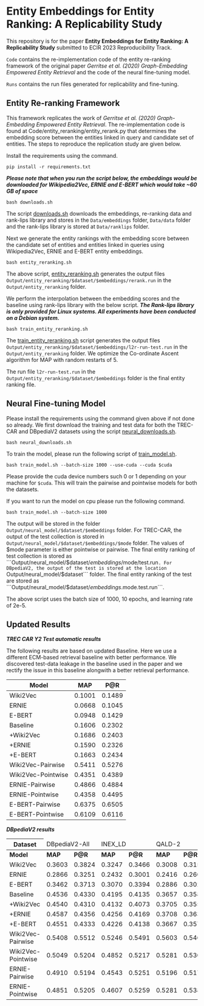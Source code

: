 # Entity Embeddings for Entity Ranking: A Replicability Study

This repository is for the paper **Entity Embeddings for Entity Ranking: A Replicability Study** submitted to ECIR 2023 Reproducibility Track. 

```Code``` contains the re-implementation code of the entity re-ranking framework of the original paper *Gerritse et al. (2020) Graph-Embedding Empowered Entity Retrieval* and the code of the neural fine-tuning model.

```Runs``` contains the run files generated for replicability and fine-tuning.


## Entity Re-ranking Framework

This framework replicates the work of *Gerritse et al. (2020) Graph-Embedding Empowered Entity Retrieval*. The re-implementation code is found at Code/entity_reranking/entity_rerank.py that determines the embedding score between the entities linked in query and candidate set of entities. The steps to reproduce the replication study are given below.

Install the requirements using the command.

``` 
pip install -r requirements.txt 
```


***Please note that when you run the script below, the embeddings would be downloaded for Wikipedia2Vec, ERNIE and E-BERT which would take ~60 GB of space***

``` 
bash downloads.sh
```

The script [downloads.sh](downloads.sh) downloads the embeddings, re-ranking data and rank-lips library and stores in the ```Data/embeddings``` folder, ```Data/data``` folder and the rank-lips library is stored at ```Data/ranklips``` folder.

Next we generate the entity rankings with the embedding score between the candidate set of entities and entities linked in queries using Wikipedia2Vec, ERNIE and E-BERT entity embeddings.

``` 
bash entity_reranking.sh 
```

The above script, [entity_reranking.sh](entity_reranking.sh) generates the output files ```Output/entity_reranking/$dataset/$embeddings/rerank.run``` in the ```Output/entity_reranking``` folder.

We perform the interpolation between the embedding scores and the baseline using rank-lips library with the below script. ***The Rank-lips library is only provided for Linux systems. All experiments have been conducted on a Debian system.***

``` 
bash train_entity_reranking.sh 
```

The [train_entity_reranking.sh](train_entity_reranking.sh) script generates the output files ```Output/entity_reranking/$dataset/$embeddings/l2r-run-test.run``` in the ```Output/entity_reranking``` folder. We optimize the Co-ordinate Ascent algorithm for MAP with random restarts of 5.

The run file ```l2r-run-test.run``` in the ```Output/entity_reranking/$dataset/$embeddings``` folder is the final entity ranking file.


## Neural Fine-tuning Model

Please install the requirements using the command given above if not done so already. We first download the training and test data for both the TREC-CAR and DBpediaV2 datasets using the script [neural_downloads.sh](neural_downloads.sh).

``` 
bash neural_downloads.sh 
```

To train the model, please run the following script of [train_model.sh](train_model.sh).

``` 
bash train_model.sh --batch-size 1000 --use-cuda --cuda $cuda
```

Please provide the cuda device numbers such 0 or 1 depending on your machine for ```$cuda```. This will train the pairwise and pointwise models for both the datasets. 


If you want to run the model on cpu please run the following command.

``` 
bash train_model.sh --batch-size 1000
```

The output will be stored in the folder ```Output/neural_model/$dataset/$embeddings``` folder. For TREC-CAR, the output of the test collection is stored in ```Output/neural_model/$dataset/$embeddings/$mode``` folder. The values of $mode parameter is either pointwise or pairwise. The final entity ranking of test collection is stored as ```Output/neural_model/$dataset/$embeddings/$mode/test.run```. For DBpediaV2, the output of the test is stored at the location ```Output/neural_model/$dataset``` folder. The final entity ranking of the test are stored as ```Output/neural_model/$dataset/$embeddings.$mode.test.run```.

The above script uses the batch size of 1000, 10 epochs, and learning rate of 2e-5.

## Updated Results

***TREC CAR Y2 Test automatic results***

The following results are based on updated Baseline. Here we use a different ECM-based retrieval baseline with better performance. We discovered test-data leakage in the baseline used in the paper and we rectify the issue in this baseline alongwith a better retrieval performance.

| Model | MAP | P@R |
|-------|-----|-----|
|Wiki2Vec|0.1001|0.1489|
|ERNIE|0.0668|0.1045|
|E-BERT|0.0948|0.1429|
|Baseline|0.1606|0.2302|
|+Wiki2Vec|0.1686|0.2403|
|+ERNIE|0.1590|0.2326|
|+E-BERT|0.1663|0.2434|
|Wiki2Vec-Pairwise|0.5411|0.5276|
|Wiki2Vec-Pointwise|0.4351|0.4389|
|ERNIE-Pairwise|0.4866|0.4884|
|ERNIE-Pointwise|0.4358|0.4495|
|E-BERT-Pairwise|0.6375|0.6505|
|E-BERT-Pointwise|0.6109|0.6116|


***DBpediaV2 results***

<table>
<thead>
<tr>
<th>Dataset  <td colspan=2> DBpediaV2-All  <td colspan=2> INEX_LD <td colspan=2> QALD-2 <td colspan=2> SemSearch <td colspan=2> ListSearch </td></th>
</tr>
</thead>
<tbody>
<tr>
<td><strong>Model</strong></td>
<td><strong>MAP</strong></td>
<td><strong>P@R</strong></td>
<td><strong>MAP</strong></td>
<td><strong>P@R</strong></td>
<td><strong>MAP</strong></td>
<td><strong>P@R</strong></td>
<td><strong>MAP</strong></td>
<td><strong>P@R</strong></td>
<td><strong>MAP</strong></td>
<td><strong>P@R</strong></td>
</tr>
<tr>
<td>Wiki2Vec</td>
<td>0.3603</td>
<td>0.3824</td>
<td>0.3247</td>
<td>0.3466</td>
<td>0.3008</td>
<td>0.3150</td>
<td>0.4279</td>
<td>0.4333</td>
<td>0.3971</td>
<td>0.4453</td>
</tr>
<tr>
<td>ERNIE</td>
<td>0.2866</td>
<td>0.3251</td>
<td>0.2432</td>
<td>0.3001</td>
<td>0.2416</td>
<td>0.2607</td>
<td>0.3385</td>
<td>0.3548</td>
<td>0.3277</td>
<td>0.3959</td>
</tr>
<tr>
<td>E-BERT</td>
<td>0.3462</td>
<td>0.3713</td>
<td>0.3070</td>
<td>0.3394</td>
<td>0.2886</td>
<td>0.3025</td>
<td>0.4162</td>
<td>0.4341</td>
<td>0.3813</td>
<td>0.4206</td>
</tr>
<tr>
<td>Baseline</td>
<td>0.4536</td>
<td>0.4330</td>
<td>0.4195</td>
<td>0.4135</td>
<td>0.3657</td>
<td>0.3585</td>
<td>0.6058</td>
<td>0.5487</td>
<td>0.4406</td>
<td>0.4269</td>
</tr>
<tr>
<td>+Wiki2Vec</td>
<td>0.4540</td>
<td>0.4310</td>
<td>0.4132</td>
<td>0.4073</td>
<td>0.3705</td>
<td>0.3552</td>
<td>0.5945</td>
<td>0.5407</td>
<td>0.4528</td>
<td>0.4358</td>
</tr>
<tr>
<td>+ERNIE</td>
<td>0.4587</td>
<td>0.4356</td>
<td>0.4256</td>
<td>0.4169</td>
<td>0.3708</td>
<td>0.3636</td>
<td>0.6013</td>
<td>0.5380</td>
<td>0.4541</td>
<td>0.4386</td>
</tr>
<tr>
<td>+E-BERT</td>
<td>0.4551</td>
<td>0.4333</td>
<td>0.4226</td>
<td>0.4138</td>
<td>0.3667</td>
<td>0.3575</td>
<td>0.6012</td>
<td>0.5484</td>
<td>0.4472</td>
<td>0.4295</td>
</tr>
<tr>
<td>Wiki2Vec-Pairwise</td>
<td>0.5408</td>
<td>0.5512</td>
<td>0.5246</td>
<td>0.5491</td>
<td>0.5603</td>
<td>0.5461</td>
<td>0.5212</td>
<td>0.5488</td>
<td>0.5502</td>
<td>0.5616</td>
</tr>
<tr>
<td>Wiki2Vec-Pointwise</td>
<td>0.5049</td>
<td>0.5204</td>
<td>0.4852</td>
<td>0.5217</td>
<td>0.5281</td>
<td>0.5301</td>
<td>0.4869</td>
<td>0.5037</td>
<td>0.5115</td>
<td>0.5238</td>
</tr>
<tr>
<td>ERNIE-Pairwise</td>
<td>0.4910</td>
<td>0.5194</td>
<td>0.4543</td>
<td>0.5251</td>
<td>0.5196</td>
<td>0.5171</td>
<td>0.4656</td>
<td>0.4955</td>
<td>0.5127</td>
<td>0.5409</td>
</tr>
<tr>
<td>ERNIE-Pointwise</td>
<td>0.4851</td>
<td>0.5205</td>
<td>0.4607</td>
<td>0.5259</td>
<td>0.5281</td>
<td>0.5389</td>
<td>0.4234</td>
<td>0.4662</td>
</tr>
</tbody>
</table>



